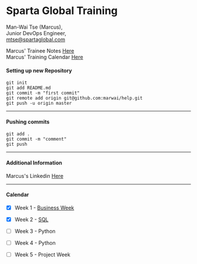 # Sparta Global Training 
Man-Wai Tse (Marcus),  
Junior DevOps Engineer,   
   [mtse@spartaglobal.com](mailto:mtse@spartaglobal.com)

Marcus' Trainee Notes [Here](https://github.com/marwai/DevOps/tree/master/DevOps)   
Marcus' Training Calendar [Here](https://github.com/marwai/DevOps#calendar)
#### Setting up new Repository 
```
git init
git add README.md
git commit -m "first commit"
git remote add origin git@github.com:marwai/help.git
git push -u origin master
```
___
#### Pushing commits

```
git add .
git commit -m "comment"
git push
```
___

#### Additional Information
Marcus's Linkedin [Here](https://www.linkedin.com/in/man-wai-tse-96mt/)

___

#### Calendar 
- [x] Week 1 - [Business Week](https://github.com/marwai/DevOps/tree/master/DevOps/Week%201%20Business%20Week)
- [x] Week 2 - [SQL](https://github.com/marwai/DevOps/tree/master/DevOps/Week%202%20SQL%20Week)
- [ ] Week 3 - Python  
- [ ] Week 4 - Python 
- [ ] Week 5 - Project Week

